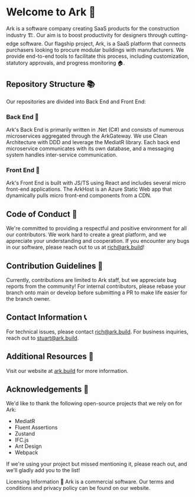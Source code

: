 # Welcome to Ark 🚀
Ark is a software company creating SaaS products for the construction industry 🏗️. Our aim is to boost productivity for designers through cutting-edge software. Our flagship project, Ark, is a SaaS platform that connects purchasers looking to procure modular buildings with manufacturers. We provide end-to-end tools to facilitate this process, including customization, statutory approvals, and progress monitoring 🏠.

## Repository Structure 📚
Our repositories are divided into Back End and Front End:

### Back End 🔧
Ark's Back End is primarily written in .Net (C#) and consists of numerous microservices aggregated through the ArkGateway. We use Clean Architecture with DDD and leverage the MediatR library. Each back end microservice communicates with its own database, and a messaging system handles inter-service communication.

### Front End 🎨
Ark's Front End is built with JS/TS using React and includes several micro front-end applications. The ArkHost is an Azure Static Web app that dynamically pulls micro front-end components from a CDN.

## Code of Conduct 🤝
We're committed to providing a respectful and positive environment for all our contributors. We work hard to create a great platform, and we appreciate your understanding and cooperation. If you encounter any bugs in our software, please reach out to us at [rich@ark.build](mailto:rich@ark.build)!

## Contribution Guidelines 📝
Currently, contributions are limited to Ark staff, but we appreciate bug reports from the community! For internal contributors, please rebase your branch onto main or develop before submitting a PR to make life easier for the branch owner.

## Contact Information 📞
For technical issues, please contact [rich@ark.build](mailto:rich@ark.build). For business inquiries, reach out to [stuart@ark.build](mailto:stuart@ark.build).

## Additional Resources 🔗
Visit our website at [ark.build](https://ark.build) for more information.

## Acknowledgements 🙏
We'd like to thank the following open-source projects that we rely on for Ark:

* MediatR
* Fluent Assertions
* Zustand
* IFC.js
* Ant Design
* Webpack

If we're using your project but missed mentioning it, please reach out, and we'll gladly add you to the list!

Licensing Information 📄
Ark is a commercial software. Our terms and conditions and privacy policy can be found on our website.
